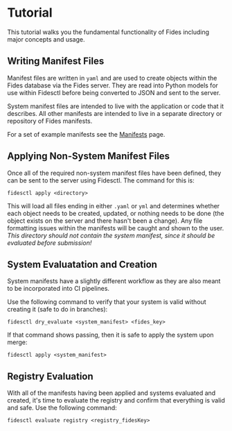 # Tutorial

This tutorial walks you the fundamental functionality of Fides including major concepts and usage.

## Writing Manifest Files

Manifest files are written in `yaml` and are used to create objects within the Fides database via the Fides server. They are read into Python models for use within Fidesctl before being converted to JSON and sent to the server.

System manifest files are intended to live with the application or code that it describes. All other manifests are intended to live in a separate directory or repository of Fides manifests.

For a set of example manifests see the [Manifests](manifests.md) page.

## Applying Non-System Manifest Files

Once all of the required non-system manifest files have been defined, they can be sent to the server using Fidesctl. The command for this is:

`fidesctl apply <directory>`

This will load all files ending in either `.yaml` or `yml` and determines whether each object needs to be created, updated, or nothing needs to be done (the object exists on the server and there hasn't been a change). Any file formatting issues within the manifests will be caught and shown to the user. _This directory should not contain the system manifest, since it should be evaluated before submission!_

## System Evaluatation and Creation

System manifests have a slightly different workflow as they are also meant to be incorporated into CI pipelines.

Use the following command to verify that your system is valid without creating it (safe to do in branches):

`fidesctl dry_evaluate <system_manifest> <fides_key>`

If that command shows passing, then it is safe to apply the system upon merge:

`fidesctl apply <system_manifest>`

## Registry Evaluation

With all of the manifests having been applied and systems evaluated and created, it's time to evaluate the registry and confirm that everything is valid and safe. Use the following command:

`fidesctl evaluate registry <registry_fidesKey>`
